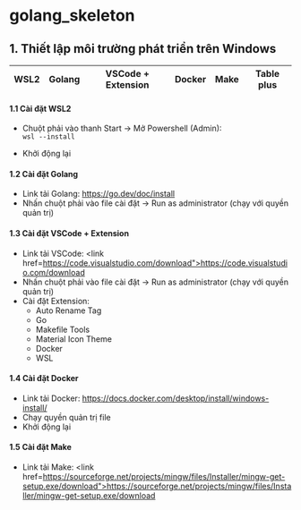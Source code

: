 # golang_skeleton

## 1. Thiết lập môi trường phát triển trên Windows

| WSL2 | Golang | VSCode + Extension | Docker | Make | Table plus |
| - | - | - | - | - | - |

#### 1.1 Cài đặt WSL2
- Chuột phải vào thanh Start -> Mở Powershell (Admin): </br>
<code>wsl --install</code> </br>

- Khởi động lại

#### 1.2 Cài đặt Golang
- Link tải Golang: <link href="https://go.dev/doc/install">https://go.dev/doc/install</link> </br>
- Nhấn chuột phải vào file cài đặt -> Run as administrator (chạy với quyền quản trị) </br>

#### 1.3 Cài đặt VSCode + Extension
- Link tải VSCode: <link href=https://code.visualstudio.com/download">https://code.visualstudio.com/download</link></br>
- Nhấn chuột phải vào file cài đặt -> Run as administrator (chạy với quyền quản trị) </br>
- Cài đặt Extension: </br>
    <ul>
      <li>Auto Rename Tag</li>
      <li>Go</li>
      <li>Makefile Tools</li>
      <li>Material Icon Theme</li>
      <li>Docker</li>
      <li>WSL</li>
    </ul>
    
#### 1.4 Cài đặt Docker
- Link tải Docker: <link href="https://docs.docker.com/desktop/install/windows-install/">https://docs.docker.com/desktop/install/windows-install/</link></br>
- Chạy quyền quản trị file
- Khởi động lại

#### 1.5 Cài đặt Make
- Link tải Make: <link href=https://sourceforge.net/projects/mingw/files/Installer/mingw-get-setup.exe/download">https://sourceforge.net/projects/mingw/files/Installer/mingw-get-setup.exe/download</link></br>

